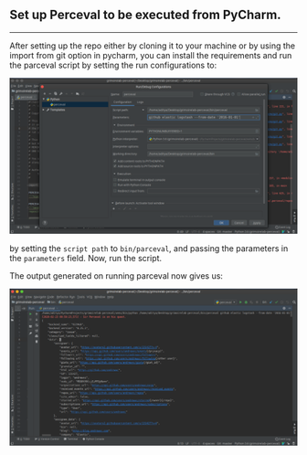 ## Set up Perceval to be executed from PyCharm.
------------------------------------------------

After setting up the repo either by cloning it to your machine or by using the import from git option in pycharm, you can install the requirements and run the parceval script by setting the run configurations to:

![](./assets/config.png)

by setting the `script path` to `bin/parceval`, and passing the parameters in the `parameters` field. Now, run the script.

The output generated on running parceval now gives us:

![](./assets/output.png)